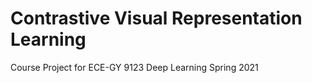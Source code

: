 # Contrastive Visual Representation Learning
Course Project for ECE-GY 9123 Deep Learning Spring 2021
